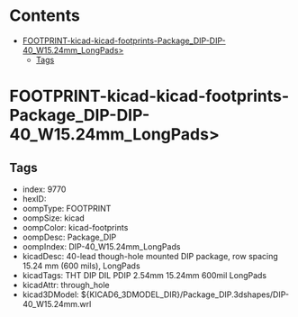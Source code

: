 



Contents
========

* [FOOTPRINT-kicad-kicad-footprints-Package_DIP-DIP-40_W15.24mm_LongPads>](#footprint-kicad-kicad-footprints-package_dip-dip-40_w1524mm_longpads)
	* [Tags](#tags)

# FOOTPRINT-kicad-kicad-footprints-Package_DIP-DIP-40_W15.24mm_LongPads>

## Tags

- index: 9770
- hexID: 
- oompType: FOOTPRINT
- oompSize: kicad
- oompColor: kicad-footprints
- oompDesc: Package_DIP
- oompIndex: DIP-40_W15.24mm_LongPads
- kicadDesc: 40-lead though-hole mounted DIP package, row spacing 15.24 mm (600 mils), LongPads
- kicadTags: THT DIP DIL PDIP 2.54mm 15.24mm 600mil LongPads
- kicadAttr: through_hole
- kicad3DModel: ${KICAD6_3DMODEL_DIR}/Package_DIP.3dshapes/DIP-40_W15.24mm.wrl
